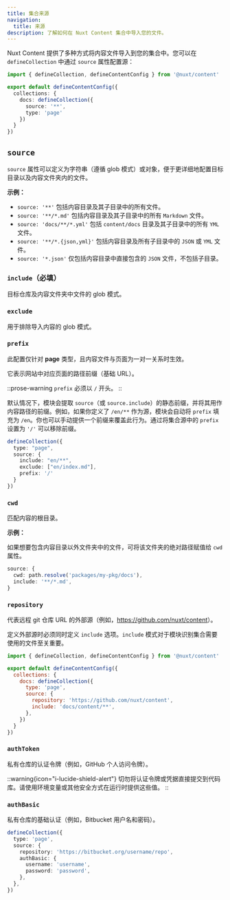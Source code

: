 ```yaml
---
title: 集合来源
navigation:
  title: 来源
description: 了解如何在 Nuxt Content 集合中导入您的文件。
---
```


Nuxt Content 提供了多种方式将内容文件导入到您的集合中。您可以在 `defineCollection` 中通过 `source` 属性配置源：

```ts [content.config.ts]
import { defineCollection, defineContentConfig } from '@nuxt/content'

export default defineContentConfig({
  collections: {
    docs: defineCollection({
      source: '**',
      type: 'page'
    })
  }
})
```

## `source`

`source` 属性可以定义为字符串（遵循 glob 模式）或对象，便于更详细地配置目标目录以及内容文件夹内的文件。

**示例：**

- `source: '**'` 包括内容目录及其子目录中的所有文件。
- `source: '**/*.md'` 包括内容目录及其子目录中的所有 `Markdown` 文件。
- `source: 'docs/**/*.yml'` 包括 `content/docs` 目录及其子目录中的所有 `YML` 文件。
- `source: '**/*.{json,yml}'` 包括内容目录及所有子目录中的 `JSON` 或 `YML` 文件。
- `source: '*.json'` 仅包括内容目录中直接包含的 `JSON` 文件，不包括子目录。

### `include`（必填）

目标仓库及内容文件夹中文件的 glob 模式。

### `exclude`

用于排除导入内容的 glob 模式。

### `prefix`

此配置仅针对 **page** 类型，且内容文件与页面为一对一关系时生效。

它表示网站中对应页面的路径前缀（基础 URL）。

::prose-warning
`prefix` 必须以 `/` 开头。
::

默认情况下，模块会提取 `source`（或 `source.include`）的静态前缀，并将其用作内容路径的前缀。例如，如果你定义了 `/en/**` 作为源，模块会自动将 `prefix` 填充为 `/en`。你也可以手动提供一个前缀来覆盖此行为。通过将集合源中的 `prefix` 设置为 `'/'` 可以移除前缀。

```ts
defineCollection({
  type: "page",
  source: {
    include: "en/**",
    exclude: ["en/index.md"],
    prefix: '/'
  }
})
```

### `cwd`

匹配内容的根目录。

**示例：**

如果想要包含内容目录以外文件夹中的文件，可将该文件夹的绝对路径赋值给 `cwd` 属性。

```ts
source: {
  cwd: path.resolve('packages/my-pkg/docs'),
  include: '**/*.md',
}
```

### `repository`

代表远程 git 仓库 URL 的外部源（例如，<https://github.com/nuxt/content>）。

定义外部源时必须同时定义 `include` 选项。`include` 模式对于模块识别集合需要使用的文件至关重要。

```js
import { defineCollection, defineContentConfig } from '@nuxt/content'

export default defineContentConfig({
  collections: {
    docs: defineCollection({
      type: 'page',
      source: {
        repository: 'https://github.com/nuxt/content',
        include: 'docs/content/**',
      },
    })
  }
})
```

### `authToken`

私有仓库的认证令牌（例如，GitHub 个人访问令牌）。

::warning{icon="i-lucide-shield-alert"}
切勿将认证令牌或凭据直接提交到代码库。请使用环境变量或其他安全方式在运行时提供这些值。
::

### `authBasic`

私有仓库的基础认证（例如，Bitbucket 用户名和密码）。

```ts
defineCollection({
  type: 'page',
  source: {
    repository: 'https://bitbucket.org/username/repo',
    authBasic: {
      username: 'username',
      password: 'password',
    },
  },
})
```